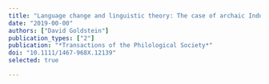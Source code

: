 ```yaml
---
title: "Language change and linguistic theory: The case of archaic Indo-European conjunction"
date: "2019-00-00"
authors: ["David Goldstein"]
publication_types: ["2"]
publication: "*Transactions of the Philological Society*"
doi: "10.1111/1467-968X.12139"
selected: true

---
```

